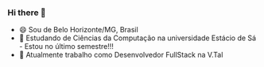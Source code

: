 ### Hi there 👋

<!--
**erikfelipe/erikfelipe** is a ✨ _special_ ✨ repository because its `README.md` (this file) appears on your GitHub profile.

Here are some ideas to get you started:

- 🔭 I’m currently working on ...
- 🌱 I’m currently learning ...
- 👯 I’m looking to collaborate on ...
- 🤔 I’m looking for help with ...
- 💬 Ask me about ...
- 📫 How to reach me: ...
- 😄 Pronouns: ...
- ⚡ Fun fact: ...
-->
- 😄 Sou de Belo Horizonte/MG, Brasil
- 🧠 Estudando de Ciências da Computação na universidade Estácio de Sá - Estou no último semestre!!!
- 🔭 Atualmente trabalho como Desenvolvedor FullStack na V.Tal

